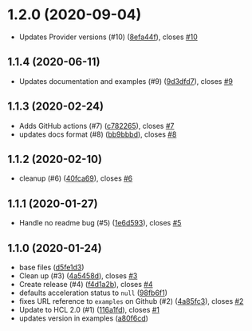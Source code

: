 # 1.2.0 (2020-09-04)

* Updates Provider versions (#10) ([8efa44f](https://github.com/operatehappy/terraform-aws-s3-bucket/commit/8efa44f)), closes [#10](https://github.com/operatehappy/terraform-aws-s3-bucket/issues/10)

## 1.1.4 (2020-06-11)

* Updates documentation and examples (#9) ([9d3dfd7](https://github.com/operatehappy/terraform-aws-s3-bucket/commit/9d3dfd7)), closes [#9](https://github.com/operatehappy/terraform-aws-s3-bucket/issues/9)

## 1.1.3 (2020-02-24)

* Adds GitHub actions (#7) ([c782265](https://github.com/operatehappy/terraform-aws-s3-bucket/commit/c782265)), closes [#7](https://github.com/operatehappy/terraform-aws-s3-bucket/issues/7)
* updates docs format (#8) ([bb9bbbd](https://github.com/operatehappy/terraform-aws-s3-bucket/commit/bb9bbbd)), closes [#8](https://github.com/operatehappy/terraform-aws-s3-bucket/issues/8)

## 1.1.2 (2020-02-10)

* cleanup (#6) ([40fca69](https://github.com/operatehappy/terraform-aws-s3-bucket/commit/40fca69)), closes [#6](https://github.com/operatehappy/terraform-aws-s3-bucket/issues/6)

## 1.1.1 (2020-01-27)

* Handle no readme bug (#5) ([1e6d593](https://github.com/operatehappy/terraform-aws-s3-bucket/commit/1e6d593)), closes [#5](https://github.com/operatehappy/terraform-aws-s3-bucket/issues/5)

## 1.1.0 (2020-01-24)

* base files ([d5fe1d3](https://github.com/operatehappy/terraform-aws-s3-bucket/commit/d5fe1d3))
* Clean up (#3) ([4a5458d](https://github.com/operatehappy/terraform-aws-s3-bucket/commit/4a5458d)), closes [#3](https://github.com/operatehappy/terraform-aws-s3-bucket/issues/3)
* Create release (#4) ([f4d1a2b](https://github.com/operatehappy/terraform-aws-s3-bucket/commit/f4d1a2b)), closes [#4](https://github.com/operatehappy/terraform-aws-s3-bucket/issues/4)
* defaults acceleration status to `null` ([98fb6f1](https://github.com/operatehappy/terraform-aws-s3-bucket/commit/98fb6f1))
* fixes URL reference to `examples` on Github (#2) ([4a85fc3](https://github.com/operatehappy/terraform-aws-s3-bucket/commit/4a85fc3)), closes [#2](https://github.com/operatehappy/terraform-aws-s3-bucket/issues/2)
* Update to HCL 2.0 (#1) ([116a1fd](https://github.com/operatehappy/terraform-aws-s3-bucket/commit/116a1fd)), closes [#1](https://github.com/operatehappy/terraform-aws-s3-bucket/issues/1)
* updates version in examples ([a80f6cd](https://github.com/operatehappy/terraform-aws-s3-bucket/commit/a80f6cd))
